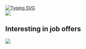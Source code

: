 [![Typing SVG](https://readme-typing-svg.demolab.com?font=Fira+Code&vCenter=true&multiline=true&width=435&height=70&lines=Danila;Junior+Java+Developer)](https://git.io/typing-svg)\
![](https://komarev.com/ghpvc/?username=elseff)

## Interesting in job offers

<img src="[https://github-readme-stats.vercel.app/api?username=elseff](https://github-readme-stats.vercel.app/api?username=elseff&show_icons=true&theme=radical"/>


